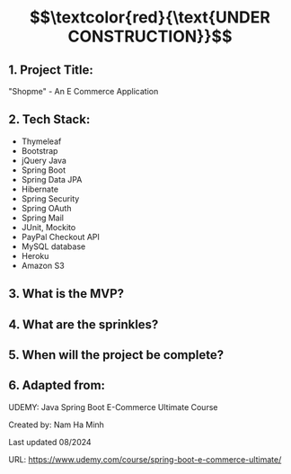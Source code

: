 # $$\textcolor{red}{\text{UNDER CONSTRUCTION}}$$

## 1. Project Title:

"Shopme" - An E Commerce Application 

## 2. Tech Stack: 

- Thymeleaf
- Bootstrap 
- jQuery Java
- Spring Boot
- Spring Data JPA
- Hibernate
- Spring Security
- Spring OAuth
- Spring Mail
- JUnit, Mockito
- PayPal Checkout API
- MySQL database
- Heroku
- Amazon S3 

## 3. What is the MVP?

## 4. What are the sprinkles? 

## 5. When will the project be complete? 

## 6. Adapted from: 

UDEMY: Java Spring Boot E-Commerce Ultimate Course

Created by: Nam Ha Minh

Last updated 08/2024

URL: https://www.udemy.com/course/spring-boot-e-commerce-ultimate/
